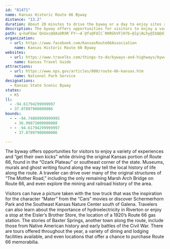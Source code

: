```yaml
---
id: "81471"
name: Kansas Historic Route 66 Byway
distance: "13.2"
duration: About 20 minutes to drive the byway or a day to enjoy sites along the byway.
description: The byway offers opportunities for visitors to enjoy a variety of experiences and “get their own kicks” while driving the original Kansas portion of Route 66, found in the “Ozark Plateau” or southeast corner of the state. Museums, murals and ghost writing found along the way tell the local history of life along the route. A traveler can drive over many of the original structures of “The Mother Road,” including the only remaining Marsh Arch Bridge on Route 66, and even explore the mining and railroad history of the area.
path: q~haFdao`QnUxc@dAxDRXR`FY~~A`@fs@Fd[C`RKRGhVF|H?b~@]p|ALhy@IbQ@dIHn@IrOAnh@?jGX`HO`Cw@lC{A|CnRdV~gAvhAbCzBlCzBfHdEvCtArDtAbEfAbJdBpBRbKf@dmAgC|CKjKqAxESlHVdM?xsAnE~Pb@bX@nCVvBj@hEnClBjBlExGrDpDhBbA|Bx@lD^dNIfNH
organization:
  - url: https://www.facebook.com/KansasRoute66Association
    name: Kansas Historic Route 66 Byway
websites:
  - url: https://www.travelks.com/things-to-do/byways-and-highways/byways/route-66/
    name: Kansas Travel Guide
attractions:
  - url: https://www.nps.gov/articles/000/route-66-kansas.htm
    name: National Park Service
designations:
  - Kansas State Scenic Byway
states:
  - KS
ll:
  - -94.61794299999997
  - 37.07897900000006
bounds:
  - - -94.74069999999995
    - 36.99873000000008
  - - -94.61794299999997
    - 37.07897900000006

---
```


The byway offers opportunities for visitors to enjoy a variety of experiences and “get their own kicks” while driving the original Kansas portion of Route 66, found in the “Ozark Plateau” or southeast corner of the state. Museums, murals and ghost writing found along the way tell the local history of life along the route. A traveler can drive over many of the original structures of “The Mother Road,” including the only remaining Marsh Arch Bridge on Route 66, and even explore the mining and railroad history of the area.

Visitors can have a picture taken with the tow truck that was the inspiration for the character “Mater” from the “Cars” movies or discover Schermerhorn Park and the Southeast Kansas Nature Center south of Galena. Travelers can also learn about the importance of hydroelectricity in Riverton or enjoy a stop at the Eisler’s Brother Store, the location of a 1920’s Route 66 gas station. The stories of Baxter Springs, another town along the route, include those from Native American history and early battles of the Civil War. There are tours offered throughout the year, a variety of dining and lodging facilities available, and even locations that offer a chance to purchase Route 66 memorabilia.
